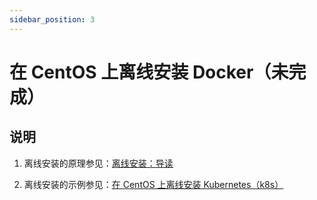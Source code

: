 ```yaml
---
sidebar_position: 3
---
```


# 在 CentOS 上离线安装 Docker（未完成）

## 说明

1. 离线安装的原理参见：[离线安装：导读](/docs/offline/guide.md)

2. 离线安装的示例参见：[在 CentOS 上离线安装 Kubernetes（k8s）](/docs/offline/centos-k8s-install.md)

